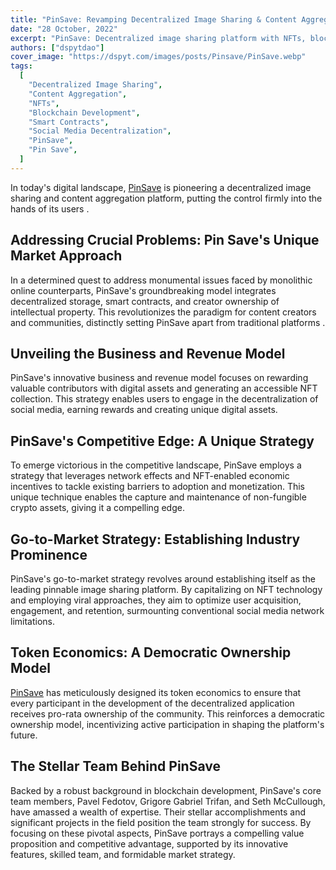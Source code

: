 ```yaml
---
title: "PinSave: Revamping Decentralized Image Sharing & Content Aggregation"
date: "28 October, 2022"
excerpt: "PinSave: Decentralized image sharing platform with NFTs, blockchain tech, and democratic ownership model led by a stellar team."
authors: ["dspytdao"]
cover_image: "https://dspyt.com/images/posts/Pinsave/PinSave.webp"
tags:
  [
    "Decentralized Image Sharing",
    "Content Aggregation",
    "NFTs",
    "Blockchain Development",
    "Smart Contracts",
    "Social Media Decentralization",
    "PinSave",
    "Pin Save",
  ]
---
```


In today's digital landscape, [PinSave](https://pinsave.app) is pioneering a decentralized image sharing and content aggregation platform, putting the control firmly into the hands of its users .

## Addressing Crucial Problems: Pin Save's Unique Market Approach

In a determined quest to address monumental issues faced by monolithic online counterparts, PinSave's groundbreaking model integrates decentralized storage, smart contracts, and creator ownership of intellectual property. This revolutionizes the paradigm for content creators and communities, distinctly setting PinSave apart from traditional platforms .

## Unveiling the Business and Revenue Model

PinSave's innovative business and revenue model focuses on rewarding valuable contributors with digital assets and generating an accessible NFT collection. This strategy enables users to engage in the decentralization of social media, earning rewards and creating unique digital assets.

## PinSave's Competitive Edge: A Unique Strategy

To emerge victorious in the competitive landscape, PinSave employs a strategy that leverages network effects and NFT-enabled economic incentives to tackle existing barriers to adoption and monetization. This unique technique enables the capture and maintenance of non-fungible crypto assets, giving it a compelling edge.

## Go-to-Market Strategy: Establishing Industry Prominence

PinSave's go-to-market strategy revolves around establishing itself as the leading pinnable image sharing platform. By capitalizing on NFT technology and employing viral approaches, they aim to optimize user acquisition, engagement, and retention, surmounting conventional social media network limitations.

## Token Economics: A Democratic Ownership Model

[PinSave](https://pinsave.app) has meticulously designed its token economics to ensure that every participant in the development of the decentralized application receives pro-rata ownership of the community. This reinforces a democratic ownership model, incentivizing active participation in shaping the platform's future.

## The Stellar Team Behind PinSave

Backed by a robust background in blockchain development, PinSave's core team members, Pavel Fedotov, Grigore Gabriel Trifan, and Seth McCullough, have amassed a wealth of expertise. Their stellar accomplishments and significant projects in the field position the team strongly for success.
By focusing on these pivotal aspects, PinSave portrays a compelling value proposition and competitive advantage, supported by its innovative features, skilled team, and formidable market strategy.
